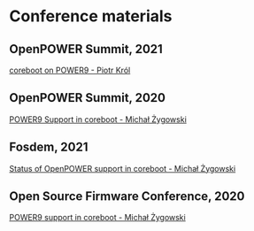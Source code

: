 # Conference materials

## OpenPOWER Summit, 2021

[coreboot on POWER9 - Piotr Król](https://www.youtube.com/watch?v=toLV9d7H6Q0)

## OpenPOWER Summit, 2020

[POWER9 Support in coreboot - Michał Żygowski](https://www.youtube.com/watch?v=Mb__SNfMVFw)

## Fosdem, 2021

[Status of OpenPOWER support in coreboot - Michał Żygowski](https://archive.fosdem.org/2021/schedule/event/statusopenpowercoreboot/)

## Open Source Firmware Conference, 2020

[POWER9 support in coreboot - Michał Żygowski](https://vimeo.com/488133382)
